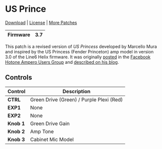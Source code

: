 # US Prince

[Download](https://github.com/markfeit/ampero/raw/master/patches/US-Prince.prst) | [License](README.md#License) | [More Patches](https://github.com/markfeit/ampero/tree/master/patches)

| Firmware | 3.7 |
|----------|-----|

This patch is a revised version of _US Princess_ developed by Marcello
Mura and inspired by the US Princess (Fender Princeton) amp model in
version 3.0 of the Line6 Helix firmware.  It was originally
[posted](https://www.facebook.com/groups/HotoneAmperoUsers/permalink/894458937998999)
in the [Facebook Hotone Ampero Users
Group](https://www.facebook.com/groups/HotoneAmperoUsers) and
[described on his
blog](https://ridingthemustang.blogspot.com/2021/01/fender-princeton-ampero-preset-weekly.html).


## Controls

| Control | Description |
| ------- | ----------- |
| **CTRL** | Green Drive (Green) / Purple Plexi (Red) |
| **EXP1** | None |
| **EXP2** | None |
| **Knob 1** | Green Drive Gain |
| **Knob 2** | Amp Tone |
| **Knob 3** | Cabinet Mic Model |
